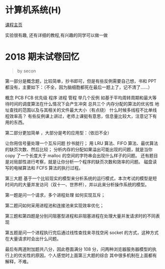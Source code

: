 # 计算机系统(H)
[课程主页](https://osh-2018.github.io)

实验很有趣, 还有详细的教程,有兴趣的同学可以做一做


# 2018 期末试卷回忆
>by secon

第一部分是概念题，比较简单，抄书即可，但是有些反例需要自己想，书和 PPT 都没有，主要如下：（不全，因为脑细胞都死在最后一题上了，记不清了……）

概念 PCB FCB 优先级 程序 进程 管程
举几个反例 如基于平均周转周期和最大等待时间的调度算法在什么情况下会产生冲突 总共三个
内存分配的算法的优劣性
地址查找的范围以及与其相关的文件最大大小（有点绕）
什么时候多线程不比单线程效率高？
有些反例课上讲过，老师上课挺有意思，信息量比较大，注意记下有用的东西。

第二部分更加简单 ，大部分是考的应用型：（依旧不全）

让你用信号量处理一个互斥问题 抄书就行；
用 LRU 算法、FIFO 算法、最优算法的缺页次数、然后比较；
分析内存的分配如果溢出可能出现的问题，就是当你 copy 了一个长度大于 malloc 的空间的字符串会出现什么样子的问题。
 还有题目是对局部性进行考察，就是让你分析一个程序的缺页次数和效率的问题。
磁盘读写的电梯算法和 FCFS 算法的执行过程。
 

第三大题 基于一个比较现实的模型来分析系统的运行模式，本次考试的模型是短时间内的大量并发访问（双十一、世界杯），并以此来分析操作系统的模型。

第一题是问一个请求，多个进程处理 如何实现互斥；

第二题问如何采用进程池和连接池来实现效率优化；

第三题和第四题是分别问阻塞型进程和非阻塞进程在处理大量并发请求时的不同表现

第五题是问一个进程执行完后通过线性查找来寻找空闲 socket 的方式，这种方式在大量请求时会出什么问题。

最后有两道附加题共八分，因此卷面满分 108 分，问两种浏览器服务器模型的执行上的优劣性的原因，个人感觉时上面第三大题的综合 其中很多机制在上面都有解释，不难。